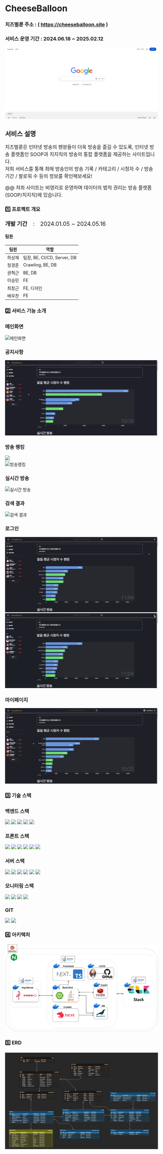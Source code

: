 # CheeseBalloon

### 치즈벌룬 주소 : ( https://cheeseballoon.site )
### 서비스 운영 기간 : 2024.06.18 ~ 2025.02.12

<img src='./asset/cheeseballoon.gif'>

## 서비스 설명

<span style="font-size : 12pt">치즈벌룬은 인터넷 방송의 팬분들이 더욱 방송을 즐길 수 있도록, 인터넷 방송 플랫폼인 SOOP과 치지직의 방송의 통합 플랫폼을 제공하는 사이트입니다.</span> <br/>
<span style="font-size : 12pt">저희 서비스를 통해 최애 방송인의 방송 기록 / 카테고리 / 시청자 수 / 방송 기간 / 팔로워 수 등의 정보를 확인해보세요!</span><br/>

<span style="font-size : 12pt">@@ 저희 사이트는 비영리로 운영하며 데이터의 법적 권리는 방송 플랫폼(SOOP/치지직)에 있습니다.</span><br/>

### 1️⃣ 프로젝트 개요

<span style="font-size : 14pt"><b>개발 기간</b>　:　2024.01.05 ~ 2024.05.16</span><br>

#### 팀원

| 팀원 | 역할 |
| --- | --- |
| 하상재 | 팀장, BE, CI/CD, Server, DB |
| 정경훈 | Crawling, BE, DB |
| 권혁근 | BE, DB |
| 이승민 | FE |
| 최창근 | FE, 디자인 |
| 배우찬 | FE |

### 2️⃣ 서비스 기능 소개

### 메인화면
<img src="./asset/gif_main2.gif" alt="메인화면">

### 공지사항
<img src="./asset/gif_notice.gif" alt="공지사항">

### 방송 랭킹
<img src="./asset/gif_ranking1.gif"><br/><img src="./asset/gif_ranking2.gif" alt="방송랭킹">

### 실시간 방송
<img src="./asset/gif_live.gif" alt="실시간 방송">

### 검색 결과
<img src="./asset/gif_search.gif" alt="검색 결과">

### 로그인
<img src="./asset/gif_google_login.gif" alt="구글 로그인"><br/><img src="./asset/gif_kakao_login.gif" alt="카카오 로그인">

### 마이페이지
<img src="./asset/gif_mypage.gif" alt="마이페이지">


### 3️⃣ 기술 스택

### 백엔드 스택
<img src="https://img.shields.io/badge/java-007396?style=for-the-badge&logo=java&logoColor=white"> <img src="https://img.shields.io/badge/gradle-02303A?style=for-the-badge&logo=gradle&logoColor=white"> <img src="https://img.shields.io/badge/springboot-6DB33F?style=for-the-badge&logo=springboot&logoColor=white"> <img src="https://img.shields.io/badge/python-3776AB?style=for-the-badge&logo=python&logoColor=white"> <img src="https://img.shields.io/badge/nestjs-E0234E?style=for-the-badge&logo=nestjs&logoColor=white">

### 프론트 스택
<img src="https://img.shields.io/badge/html5-E34F26?style=for-the-badge&logo=html5&logoColor=white"> <img src="https://img.shields.io/badge/css-1572B6?style=for-the-badge&logo=css3&logoColor=white"> <img src="https://img.shields.io/badge/javascript-F7DF1E?style=for-the-badge&logo=javascript&logoColor=black"> <img src="https://img.shields.io/badge/typescript-3178C6?style=for-the-badge&logo=typescript&logoColor=black"> <img src="https://img.shields.io/badge/node.js-339933?style=for-the-badge&logo=Node.js&logoColor=white"> <img src="https://img.shields.io/badge/next.js-61DAFB?style=for-the-badge&logo=nextdotjs&logoColor=white">

### 서버 스택
<img src="https://img.shields.io/badge/ubuntu-E95420?style=for-the-badge&logo=ubuntu&logoColor=white"> <img src="https://img.shields.io/badge/nginx-009639?style=for-the-badge&logo=nginx&logoColor=white"> <img src="https://img.shields.io/badge/jenkins-D24939?style=for-the-badge&logo=jenkins&logoColor=white"> <img src="https://img.shields.io/badge/minio-C72E49?style=for-the-badge&logo=minio&logoColor=white"> <img src="https://img.shields.io/badge/mariadb-003545?style=for-the-badge&logo=mariadb&logoColor=white"> <img src="https://img.shields.io/badge/redis-FF4438?style=for-the-badge&logo=redis&logoColor=white">

### 모니터링 스택
<img src="https://img.shields.io/badge/elasticsearch-005571?style=for-the-badge&logo=elasticsearch&logoColor=white"> <img src="https://img.shields.io/badge/logstash-005571?style=for-the-badge&logo=logstash&logoColor=white"> <img src="https://img.shields.io/badge/kibana-005571?style=for-the-badge&logo=kibana&logoColor=white"> <img src="https://img.shields.io/badge/googleanalytics-E37400?style=for-the-badge&logo=googleanalytics&logoColor=white">

### GIT
<img src="https://img.shields.io/badge/git-F05032?style=for-the-badge&logo=git&logoColor=white"> <img src="https://img.shields.io/badge/github-181717?style=for-the-badge&logo=github&logoColor=white">

### 4️⃣ 아키텍처
<img src="./asset/architecture.png">

### 5️⃣ ERD
<img src="./asset/ERD.png">